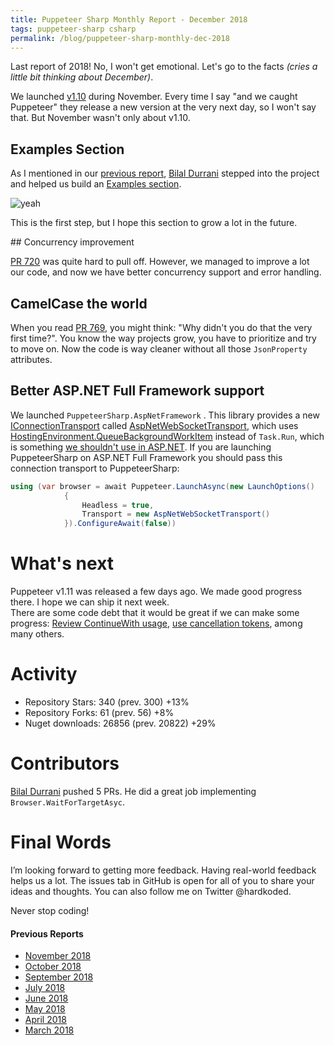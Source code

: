 ```yaml
---
title: Puppeteer Sharp Monthly Report - December 2018
tags: puppeteer-sharp csharp
permalink: /blog/puppeteer-sharp-monthly-dec-2018
---
```

 
Last report of 2018! No, I won't get emotional. Let's go to the facts _(cries a little bit thinking about December)_.

We launched [v1.10](https://github.com/kblok/puppeteer-sharp/releases/tag/v1.10) during November. Every time I say "and we caught Puppeteer" they release a new version at the very next day, so I won't say that. But November wasn't only about v1.10.

## Examples Section

As I mentioned in our [previous report](http://www.hardkoded.com/blog/puppeteer-sharp-monthly-nov-2018), [Bilal Durrani](https://github.com/bdurrani) stepped into the project and helped us build an [Examples section](http://www.puppeteersharp.com/examples/index.html).

![yeah](https://media.giphy.com/media/RrVzUOXldFe8M/giphy.gif)

This is the first step, but I hope this section to grow a lot in the future.

## Concurrency improvement

[PR 720](https://github.com/kblok/puppeteer-sharp/pull/720) was quite hard to pull off. However, we managed to improve a lot our code, and now we have better concurrency support and error handling.

## CamelCase the world

When you read [PR 769](https://github.com/kblok/puppeteer-sharp/pull/769), you might think: "Why didn't you do that the very first time?". You know the way projects grow, you have to prioritize and try to move on. Now the code is way cleaner without all those `JsonProperty` attributes.

## Better ASP.NET Full Framework support

We launched `PuppeteerSharp.AspNetFramework` . This library provides a new [IConnectionTransport](https://github.com/kblok/puppeteer-sharp/blob/master/lib/PuppeteerSharp/Transport/IConnectionTransport.cs) called [AspNetWebSocketTransport](https://github.com/kblok/puppeteer-sharp/blob/master/lib/PuppeteerSharp.AspNetFramework/AspNetWebSocketTransport.cs), which uses [HostingEnvironment.QueueBackgroundWorkItem](https://docs.microsoft.com/en-us/dotnet/api/system.web.hosting.hostingenvironment.queuebackgroundworkitem?view=netframework-4.7.2) instead of `Task.Run`, which is something [we shouldn't use in ASP.NET](https://blog.stephencleary.com/2013/11/taskrun-etiquette-examples-dont-use.html). If you are launching PuppeteerSharp on ASP.NET Full Framework you should pass this connection transport to PuppeteerSharp:

```cs
using (var browser = await Puppeteer.LaunchAsync(new LaunchOptions()
            {
                Headless = true,
                Transport = new AspNetWebSocketTransport()
            }).ConfigureAwait(false)) 
```

# What's next

Puppeteer v1.11 was released a few days ago. We made good progress there. I hope we can ship it next week.  
There are some code debt that it would be great if we can make some progress: [Review ContinueWith usage](https://github.com/kblok/puppeteer-sharp/issues/771),  [use cancellation tokens](https://github.com/kblok/puppeteer-sharp/issues/709), among many others.

# Activity 

* Repository Stars:  340 (prev. 300) +13%
* Repository Forks: 61 (prev. 56) +8%
* Nuget downloads: 26856  (prev. 20822) +29%

# Contributors

[Bilal Durrani](https://github.com/bdurrani) pushed 5 PRs. He did a great job implementing `Browser.WaitForTargetAsyc`.

# Final Words

I’m looking forward to getting more feedback. Having real-world feedback helps us a lot. The issues tab in GitHub is open for all of you to share your ideas and thoughts. You can also follow me on Twitter @hardkoded.

Never stop coding!

#### Previous Reports
 * [November 2018](http://www.hardkoded.com/blog/puppeteer-sharp-monthly-nov-2018)
 * [October 2018](http://www.hardkoded.com/blog/puppeteer-sharp-monthly-oct-2018)
 * [September 2018](http://www.hardkoded.com/blog/puppeteer-sharp-monthly-sep-2018)
 * [July 2018](http://www.hardkoded.com/blog/puppeteer-sharp-monthly-jul-2018)
 * [June 2018](http://www.hardkoded.com/blog/puppeteer-sharp-monthly-jun-2018)
 * [May 2018](http://www.hardkoded.com/blogs/puppeteer-sharp-monthly-may-2018)
 * [April 2018](http://www.hardkoded.com/blogs/puppeteer-sharp-monthly-april-2018)
 * [March 2018](http://www.hardkoded.com/blogs/puppeteer-sharp-monthly-march-2018)
